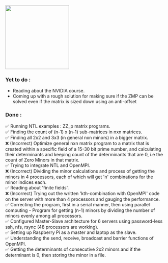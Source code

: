 <img height=200 src="https://github.com/user-attachments/assets/a57c1548-0157-4edd-afd5-e1f0ef83ff22">

### Yet to do :
- Reading about the NVIDIA course.<br/>
- Coming up with a rough solution for making sure if the ZMP can be solved even if the matrix is sized down using an anti-offset</br>

### Done :
✅ Running NTL examples : ZZ_p matrix programs.<br/>
✅ Finding the count of (n-1) x (n-1) sub-matrices in nxn matrices.<br/>
✅ Finding all 2x2 and 3x3 (in general nxn minors) in a bigger matrix. <br/>
❌ (Incorrect) Optimize general nxn matrix program to a matrix that is created within a specific field of a 15-30 bit prime number, and calculating their determinants and keeping count of the determinants that are 0, i.e the count of Zero Minors in that matrix.<br/>
✅ Trying to integrate NTL and OpenMPI.<br/>
❌ (Incorrect) Dividing the minor calculations and process of getting the minors in 4 processors, each of which will get 'n' combinations for the minor indices each.<br/>
✅ Reading about 'finite fields'.<br/>
❌ (Incorrect) Trying out the written 'kth-combination with OpenMPI' code on the server with more than 4 processors and gauging the performance.<br/>
✅ Correcting the program, first in a serial manner, then using parallel computing - Program for getting (n-1) minors by dividing the number of minors evenly among all processors.<br/>
✅ Configured Master-Slave architecture for 6 servers using password-less ssh, nfs, rsync (48 processors are working).<br/>
✅ Setting up Raspberry Pi as a master and laptop as the slave.<br/>
✅ Understanding the send, receive, broadcast and barrier functions of OpenMPI.<br/>
✅ Getting the determinants of consecutive 2x2 minors and if the determinant is 0, then storing the minor in a file.<br/>
